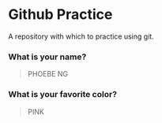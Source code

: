 # Github Practice

A repository with which to practice using git.

### What is your name?

> PHOEBE NG


### What is your favorite color?

> PINK

